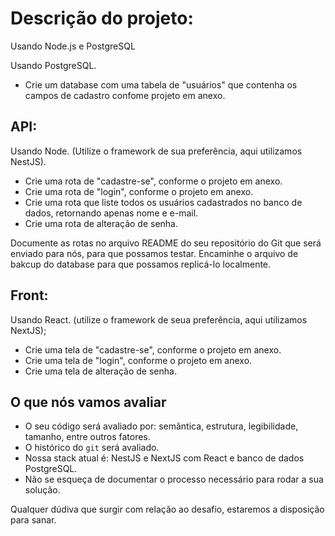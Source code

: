 # Descrição do projeto:

Usando Node.js e PostgreSQL

Usando PostgreSQL.
- Crie um database com uma tabela de "usuários" que contenha os campos de cadastro confome projeto em anexo.

## API: 
  Usando Node. (Utilize o framework de sua preferência, aqui utilizamos NestJS).
  - Crie uma rota de "cadastre-se", conforme o projeto em anexo.
  - Crie uma rota de "login", conforme o projeto em anexo.
  - Crie uma rota que liste todos os usuários cadastrados no banco de dados, retornando apenas nome e e-mail.
  - Crie uma rota de alteração de senha. 

  Documente as rotas no arquivo README do seu repositório do Git que será enviado para nós, para que possamos testar. 
  Encaminhe o arquivo de bakcup do database para que possamos replicá-lo localmente.

## Front:
  Usando React. (utilize o framework de seua preferência, aqui utilizamos NextJS);
  - Crie uma tela de "cadastre-se", conforme o projeto em anexo.
  - Crie uma tela de "login", conforme o projeto em anexo.
  - Crie uma tela de alteração de senha. 


## O que nós vamos avaliar

- O seu código será avaliado por: semântica, estrutura, legibilidade, tamanho, entre outros fatores.
- O histórico do `git` será avaliado.
- Nossa stack atual é: NestJS e NextJS com React e banco de dados PostgreSQL.
- Não se esqueça de documentar o processo necessário para rodar a sua solução.


Qualquer dúdiva que surgir com relação ao desafio, estaremos a disposição para sanar. 
